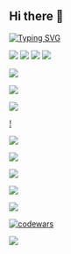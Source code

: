 ## Hi there 👋  

[![Typing SVG](https://readme-typing-svg.herokuapp.com?color=%2336BCF7&lines=Hello!+Wellcome+to+my+github+page)](https://git.io/typing-svg)

![](http://github-profile-summary-cards.vercel.app/api/cards/repos-per-language?username=shurikosa&theme=github_dark)
![](http://github-profile-summary-cards.vercel.app/api/cards/most-commit-language?username=shurikosa&theme=github_dark)
![](http://github-profile-summary-cards.vercel.app/api/cards/stats?username=shurikosa&theme=github_dark)
![](http://github-profile-summary-cards.vercel.app/api/cards/productive-time?username=shurikosa&theme=github_dark&utcOffset=8)

[![](https://skillicons.dev/icons?i=java,php,js)](https://skillicons.dev)

[![](https://skillicons.dev/icons?i=spring,laravel,vue)](https://skillicons.dev)

[![](https://skillicons.dev/icons?i=html,css,tailwind,bootstrap,vite)](https://skillicons.dev)

[!](https://user-images.githubusercontent.com/25181517/192107854-765620d7-f909-4953-a6da-36e1ef69eea6.png)

[![](https://skillicons.dev/icons?i=atom,eclipse,idea,phpstorm)](https://skillicons.dev)

[![](https://skillicons.dev/icons?i=hibernate,postgres,sqlite,mysql)](https://skillicons.dev)

[![](https://skillicons.dev/icons?i=git,gradle,jenkins,maven,nginx,obsidian,postman,docker)](https://skillicons.dev)

[![](https://skillicons.dev/icons?i=linux,windows,mint,debian,arch)](https://skillicons.dev)








![](http://github-profile-summary-cards.vercel.app/api/cards/profile-details?username={shurikosa}&theme={city_lights})

[![codewars](https://www.codewars.com/users/Shurikosa/badges/large)](https://www.codewars.com/users/Shurikosa)   

![](https://komarev.com/ghpvc/?shurikosa=your-github-shurikosa)
<!--
**Shurikosa/Shurikosa** is a ✨ _special_ ✨ repository because its `README.md` (this file) appears on your GitHub profile.

Here are some ideas to get you started:

- 🔭 I’m currently working on ...
- 🌱 I’m currently learning ...
- 👯 I’m looking to collaborate on ...
- 🤔 I’m looking for help with ...
- 💬 Ask me about ...
- 📫 How to reach me: ...
- 😄 Pronouns: ...
- ⚡ Fun fact: ...
-->

